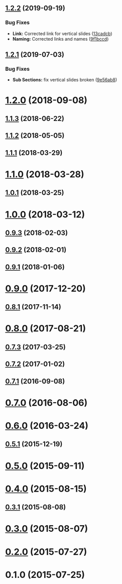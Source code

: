 ## [1.2.2](https://github.com/hypery2k/reveal-menu/compare/v1.2.1...v1.2.2) (2019-09-19)


### Bug Fixes

* **Link:** Corrected link for vertical slides ([13cadcb](https://github.com/hypery2k/reveal-menu/commit/13cadcb))
* **Naming:** Corrected links and names ([9f1bccd](https://github.com/hypery2k/reveal-menu/commit/9f1bccd))



## [1.2.1](https://github.com/hypery2k/reveal-menu/compare/1.2.0...v1.2.1) (2019-07-03)


### Bug Fixes

* **Sub Sections:** fix vertical slides broken ([9e56ab8](https://github.com/hypery2k/reveal-menu/commit/9e56ab8))



# [1.2.0](https://github.com/hypery2k/reveal-menu/compare/1.1.3...1.2.0) (2018-09-08)



## [1.1.3](https://github.com/hypery2k/reveal-menu/compare/1.1.2...1.1.3) (2018-06-22)



## [1.1.2](https://github.com/hypery2k/reveal-menu/compare/1.1.1...1.1.2) (2018-05-05)



## [1.1.1](https://github.com/hypery2k/reveal-menu/compare/1.1.0...1.1.1) (2018-03-29)



# [1.1.0](https://github.com/hypery2k/reveal-menu/compare/1.0.1...1.1.0) (2018-03-28)



## [1.0.1](https://github.com/hypery2k/reveal-menu/compare/1.0.0...1.0.1) (2018-03-25)



# [1.0.0](https://github.com/hypery2k/reveal-menu/compare/0.9.3...1.0.0) (2018-03-12)



## [0.9.3](https://github.com/hypery2k/reveal-menu/compare/0.9.2...0.9.3) (2018-02-03)



## [0.9.2](https://github.com/hypery2k/reveal-menu/compare/0.9.1...0.9.2) (2018-02-01)



## [0.9.1](https://github.com/hypery2k/reveal-menu/compare/0.9.0...0.9.1) (2018-01-06)



# [0.9.0](https://github.com/hypery2k/reveal-menu/compare/0.8.1...0.9.0) (2017-12-20)



## [0.8.1](https://github.com/hypery2k/reveal-menu/compare/0.8.0...0.8.1) (2017-11-14)



# [0.8.0](https://github.com/hypery2k/reveal-menu/compare/0.7.3...0.8.0) (2017-08-21)



## [0.7.3](https://github.com/hypery2k/reveal-menu/compare/0.7.2...0.7.3) (2017-03-25)



## [0.7.2](https://github.com/hypery2k/reveal-menu/compare/0.7.1...0.7.2) (2017-01-02)



## [0.7.1](https://github.com/hypery2k/reveal-menu/compare/0.7.0...0.7.1) (2016-09-08)



# [0.7.0](https://github.com/hypery2k/reveal-menu/compare/0.6.0...0.7.0) (2016-08-06)



# [0.6.0](https://github.com/hypery2k/reveal-menu/compare/0.5.1...0.6.0) (2016-03-24)



## [0.5.1](https://github.com/hypery2k/reveal-menu/compare/0.5.0...0.5.1) (2015-12-19)



# [0.5.0](https://github.com/hypery2k/reveal-menu/compare/0.4.0...0.5.0) (2015-09-11)



# [0.4.0](https://github.com/hypery2k/reveal-menu/compare/0.3.1...0.4.0) (2015-08-15)



## [0.3.1](https://github.com/hypery2k/reveal-menu/compare/0.3.0...0.3.1) (2015-08-08)



# [0.3.0](https://github.com/hypery2k/reveal-menu/compare/0.2.0...0.3.0) (2015-08-07)



# [0.2.0](https://github.com/hypery2k/reveal-menu/compare/0.1.0...0.2.0) (2015-07-27)



# 0.1.0 (2015-07-25)



